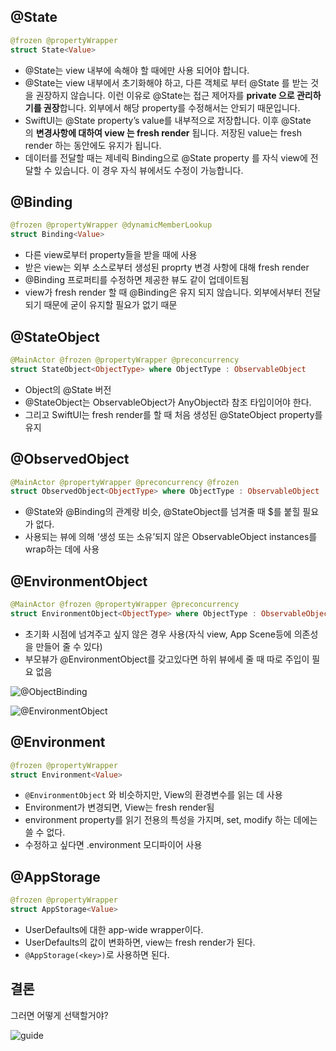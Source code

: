 ## @State

```swift
@frozen @propertyWrapper
struct State<Value>
```

- @State는 view 내부에 속해야 할 때에만 사용 되어야 합니다.
- @State는 view 내부에서 초기화해야 하고, 다른 객체로 부터 @State 를 받는 것을 권장하지 않습니다. 이런 이유로 @State는 접근 제어자를 **private 으로 관리하기를 권장**합니다. 외부에서 해당 property를 수정해서는 안되기 때문입니다.
- SwiftUI는 @State property’s value를 내부적으로 저장합니다. 이후 @State의 **변경사항에 대하여 view 는 fresh render** 됩니다. 저장된 value는 fresh render 하는 동안에도 유지가 됩니다.
- 데이터를 전달할 때는 제네릭 Binding으로 @State property 를 자식 view에 전달할 수 있습니다. 이 경우 자식 뷰에서도 수정이 가능합니다.

## @Binding

```swift
@frozen @propertyWrapper @dynamicMemberLookup
struct Binding<Value>
```

- 다른 view로부터 property들을 받을 때에 사용
- 받은 view는 외부 소스로부터 생성된 proprty 변경 사항에 대해 fresh render
- @Binding 프로퍼티를 수정하면 제공한 뷰도 같이 업데이트됨
- view가 fresh render 할 때 @Binding은 유지 되지 않습니다. 외부에서부터 전달되기 때문에 굳이 유지할 필요가 없기 때문

## @StateObject

```swift
@MainActor @frozen @propertyWrapper @preconcurrency
struct StateObject<ObjectType> where ObjectType : ObservableObject
```

- Object의 @State 버전
- @StateObject는 ObservableObject가 AnyObject라 참조 타입이어야 한다.
- 그리고 SwiftUI는 fresh render를 할 때 처음 생성된 @StateObject property를 유지

## @ObservedObject

```swift
@MainActor @propertyWrapper @preconcurrency @frozen
struct ObservedObject<ObjectType> where ObjectType : ObservableObject
```

- @State와 @Binding의 관계랑 비슷, @StateObject를 넘겨줄 때 $를 붙힐 필요가 없다.
- 사용되는 뷰에 의해 ‘생성 또는 소유’되지 않은 ObservableObject instances를 wrap하는 데에 사용

##  @EnvironmentObject

```swift
@MainActor @frozen @propertyWrapper @preconcurrency
struct EnvironmentObject<ObjectType> where ObjectType : ObservableObject
```

- 초기화 시점에 넘겨주고 싶지 않은 경우 사용(자식 view, App Scene등에 의존성을 만들어 줄 수 있다)
- 부모뷰가 @EnvironmentObject를 갖고있다면 하위 뷰에세 줄 때 따로 주입이 필요 없음

![@ObjectBinding](https://miro.medium.com/v2/resize:fit:720/format:webp/1*gMoZEW7n_BnmfhTLI9LWbw.png)

![@EnvironmentObject](https://miro.medium.com/v2/resize:fit:720/format:webp/1*u-LvPShO_SYtT9g6nhLTNQ.png)

## @Environment

```swift
@frozen @propertyWrapper
struct Environment<Value>
```

- `@EnvironmentObject` 와 비슷하지만, View의 환경변수를 읽는 데 사용
- Environment가 변경되면, View는 fresh render됨
- environment property를 읽기 전용의 특성을 가지며, set, modify 하는 데에는 쓸 수 없다.
- 수정하고 싶다면 .environment 모디파이어 사용

## @AppStorage

```swift
@frozen @propertyWrapper
struct AppStorage<Value>
```

- UserDefaults에 대한 app-wide wrapper이다.
- UserDefaults의 값이 변화하면, view는 fresh render가 된다.
- `@AppStorage(<key>)`로 사용하면 된다.

## 결론

그러면 어떻게 선택할거야?

![guide](https://miro.medium.com/v2/resize:fit:720/format:webp/1*v7Ktz4-VGErjZ02E4x4uVw.png)